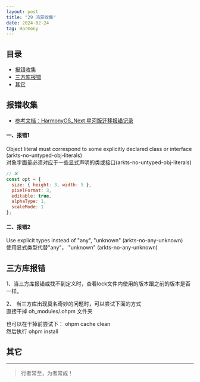 ```yaml
---
layout: post
title: "29 鸿蒙收集"
date: 2024-02-24
tag: Harmony
---
```





## 目录
- [报错收集](#content1)   
- [三方库报错](#content2)   
- [其它](#content20)   



<!-- ************************************************ -->
## <a id="content1">报错收集</a>

- [参考文档：HarmonyOS_Next 星河版迁移报错记录](https://www.cnblogs.com/Megasu/p/17989730)

#### **一、报错1**

Object literal must correspond to some explicitly declared class or interface (arkts-no-untyped-obj-literals)    
对象字面量必须对应于一些显式声明的类或接口(arkts-no-untyped-obj-literals)    

```js
// ❌
const opt = {
  size: { height: 3, width: 5 },
  pixelFormat: 3,
  editable: true,
  alphaType: 1,
  scaleMode: 1
};
```

#### **二、报错2**

Use explicit types instead of "any", "unknown" (arkts-no-any-unknown)   
使用显式类型代替"any"， "unknown" (arkts-no-any-unknown)    


## <a id="content2">三方库报错</a>

1、当三方库报错或找不到定义时，查看lock文件内使用的版本跟之前的版本是否一样。  

2、 当三方库出现莫名奇妙的问题时，可以尝试下面的方式      
直接干掉 oh_modules/.ohpm 文件夹    

也可以在干掉前尝试下： ohpm cache clean    
然后执行 ohpm install    

<!-- ************************************************ -->
## <a id="content20">其它</a>





----------
>  行者常至，为者常成！


